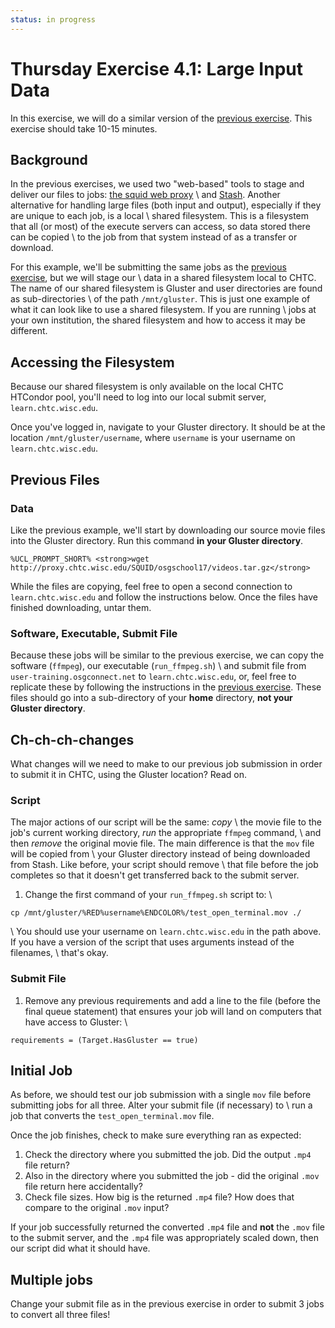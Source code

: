 ```yaml
---
status: in progress
---
```


Thursday Exercise 4.1: Large Input Data
=======================================

In this exercise, we will do a similar version of the [previous exercise](part3-ex3-stashcache-unique.md). This exercise should take 10-15 minutes.

Background
----------

In the previous exercises, we used two "web-based" tools to stage and deliver our files to jobs: [the squid web proxy](part3-ex1-blast-proxy.md) \\ and [Stash](part3-ex2-stashcache-shared.md). Another alternative for handling large files (both input and output), especially if they are unique to each job, is a local \\ shared filesystem. This is a filesystem that all (or most) of the execute servers can access, so data stored there can be copied \\ to the job from that system instead of as a transfer or download.

For this example, we'll be submitting the same jobs as the [previous exercise](part3-ex3-stashcache-unique.md), but we will stage our \\ data in a shared filesystem local to CHTC. The name of our shared filesystem is Gluster and user directories are found as sub-directories \\ of the path `/mnt/gluster`. This is just one example of what it can look like to use a shared filesystem. If you are running \\ jobs at your own institution, the shared filesystem and how to access it may be different.

Accessing the Filesystem
------------------------

Because our shared filesystem is only available on the local CHTC HTCondor pool, you'll need to log into our local submit server, `learn.chtc.wisc.edu`.

Once you've logged in, navigate to your Gluster directory. It should be at the location `/mnt/gluster/username`, where `username` is your username on `learn.chtc.wisc.edu`.

Previous Files
--------------

### Data

Like the previous example, we'll start by downloading our source movie files into the Gluster directory. Run this command **in your Gluster directory**.

``` console
%UCL_PROMPT_SHORT% <strong>wget http://proxy.chtc.wisc.edu/SQUID/osgschool17/videos.tar.gz</strong>
```

While the files are copying, feel free to open a second connection to `learn.chtc.wisc.edu` and follow the instructions below. Once the files have finished downloading, untar them.

### Software, Executable, Submit File

Because these jobs will be similar to the previous exercise, we can copy the software (`ffmpeg`), our executable (`run_ffmpeg.sh`) \\ and submit file from `user-training.osgconnect.net` to `learn.chtc.wisc.edu`, or, feel free to replicate these by following the instructions in the [previous exercise](part3-ex3-stashcache-unique.md). These files should go into a sub-directory of your **home** directory, **not your Gluster directory**.

Ch-ch-ch-changes
----------------

What changes will we need to make to our previous job submission in order to submit it in CHTC, using the Gluster location? Read on.

### Script

The major actions of our script will be the same: *copy* \\ the movie file to the job's current working directory, *run* the appropriate `ffmpeg` command, \\ and then *remove* the original movie file. The main difference is that the `mov` file will be copied from \\ your Gluster directory instead of being downloaded from Stash. Like before, your script should remove \\ that file before the job completes so that it doesn't get transferred back to the submit server.

1.  Change the first command of your `run_ffmpeg.sh` script to: \\

``` file
cp /mnt/gluster/%RED%username%ENDCOLOR%/test_open_terminal.mov ./
```

\\ You should use your username on `learn.chtc.wisc.edu` in the path above. If you have a version of the script that uses arguments instead of the filenames, \\ that's okay.

### Submit File

1.  Remove any previous requirements and add a line to the file (before the final queue statement) that ensures your job will land on computers that have access to Gluster: \\

``` file
requirements = (Target.HasGluster == true)
```

Initial Job
-----------

As before, we should test our job submission with a single `mov` file before submitting jobs for all three. Alter your submit file (if necessary) to \\ run a job that converts the `test_open_terminal.mov` file.

Once the job finishes, check to make sure everything ran as expected:

1.  Check the directory where you submitted the job. Did the output `.mp4` file return?
2.  Also in the directory where you submitted the job - did the original `.mov` file return here accidentally?
3.  Check file sizes. How big is the returned `.mp4` file? How does that compare to the original `.mov` input?

If your job successfully returned the converted `.mp4` file and **not** the `.mov` file to the submit server, and the `.mp4` file was appropriately scaled down, then our script did what it should have.

Multiple jobs
-------------

Change your submit file as in the previous exercise in order to submit 3 jobs to convert all three files!


